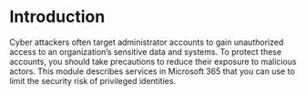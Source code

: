 # Introduction

Cyber attackers often target administrator accounts to gain unauthorized access to an organization’s sensitive data and systems. To protect these accounts, you should take precautions to reduce their exposure to malicious actors. This module describes services in Microsoft 365 that you can use to limit the security risk of privileged identities.
